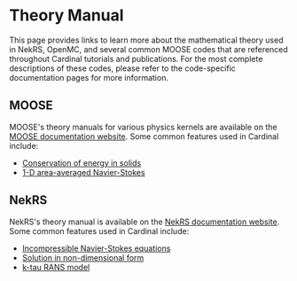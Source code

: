 # Theory Manual

This page provides links to learn more about the mathematical theory
used in NekRS, OpenMC, and several common MOOSE codes that are referenced
throughout Cardinal tutorials and publications. For the most complete
descriptions of these codes, please refer to the code-specific documentation
pages for more information.

## MOOSE

MOOSE's theory manuals for various physics kernels are available on the
[MOOSE documentation website](https://mooseframework.inl.gov/modules/index.html).
Some common features used in Cardinal include:

- [Conservation of energy in solids](theory/heat_eqn.md)
- [1-D area-averaged Navier-Stokes](theory/thm.md)

## NekRS

NekRS's theory manual is available on the
[NekRS documentation website](https://nekrsdoc.readthedocs.io/en/latest/index.html).
Some common features used in Cardinal include:

- [Incompressible Navier-Stokes equations](theory/ins.md)
- [Solution in non-dimensional form](theory/nondimensional_ns.md)
- [k-tau RANS model](theory/ktau.md)
